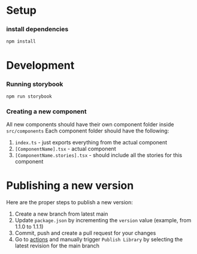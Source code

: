 # Setup

### install dependencies

```
npm install
```

# Development

### Running storybook

```
npm run storybook
```

### Creating a new component

All new components should have their own component folder inside `src/components`
Each component folder should have the following:

1. `index.ts` - just exports everything from the actual component
2. `[ComponentName].tsx` - actual component
3. `[ComponentName.stories].tsx` - should include all the stories for this component

# Publishing a new version

Here are the proper steps to publish a new version:

1. Create a new branch from latest main
2. Update `package.json` by incrementing the `version` value (example, from 1.1.0 to 1.1.1)
3. Commit, push and create a pull request for your changes
4. Go to [actions](https://github.com/UpBrewTech/ub-lc-component-library/actions) and manually trigger `Publish Library` by selecting the latest revision for the main branch
